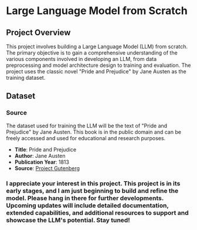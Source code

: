 # Large Language Model from Scratch

## Project Overview

This project involves building a Large Language Model (LLM) from scratch. The primary objective is to gain a comprehensive understanding of the various components involved in developing an LLM, from data preprocessing and model architecture design to training and evaluation. The project uses the classic novel "Pride and Prejudice" by Jane Austen as the training dataset.

## Dataset

### Source

The dataset used for training the LLM will be the text of "Pride and Prejudice" by Jane Austen. This book is in the public domain and can be freely accessed and used for educational and research purposes.

- **Title**: Pride and Prejudice
- **Author**: Jane Austen
- **Publication Year**: 1813
- **Source**: [Project Gutenberg](https://www.gutenberg.org/ebooks/1342)



<h3>
I appreciate your interest in this project. This project is in its early stages, and I am just beginning to build and refine the model. Please hang in there for further developments. Upcoming updates will include detailed documentation, extended capabilities, and additional resources to support and showcase the LLM's potential. Stay tuned!
